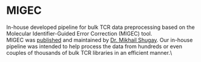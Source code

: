 # MIGEC
In-house developed pipeline for bulk TCR data preprocessing based on the Molecular Identifier-Guided Error Correction (MIGEC) tool.<br/>
MIGEC was [published](https://www.nature.com/articles/nmeth.2960) and maintained by [Dr. Mikhail Shugay](https://github.com/mikessh). Our in-house pipeline was intended to help process the data from hundreds or even couples of thousands of bulk TCR libraries in an efficient manner.\
